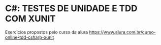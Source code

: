 # C#: TESTES DE UNIDADE E TDD COM XUNIT

Exercicios propostos pelo curso da alura https://www.alura.com.br/curso-online-tdd-csharp-xunit
